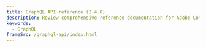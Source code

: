 ```yaml
---
title: GraphQL API reference (2.4.8)
description: Review comprehensive reference documentation for Adobe Commerce GraphQL API schemas.
keywords:
  - GraphQL
frameSrc: /graphql-api/index.html
---
```

